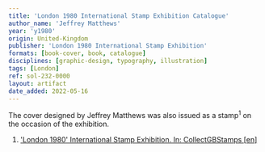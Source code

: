 ```yaml
---
title: 'London 1980 International Stamp Exhibition Catalogue'
author_name: 'Jeffrey Matthews'
year: 'y1980'
origin: United-Kingdom
publisher: 'London 1980 International Stamp Exhibition'
formats: [book-cover, book, catalogue]
disciplines: [graphic-design, typography, illustration]
tags: [London]
ref: sol-232-0000
layout: artifact
date_added: 2022-05-16
---
```

The cover designed by Jeffrey Matthews was also issued as a stamp<sup>1</sup> on the occasion of the exhibition.




<ol class="footnotes">
<li><a class="fn-link" href="https://www.collectgbstamps.co.uk/explore/issues/?issue=169">'London 1980' International Stamp Exhibition. In: CollectGBStamps [en]</a></li>
</ol>
